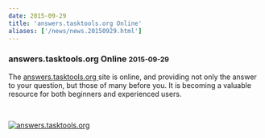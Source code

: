 ```yaml
---
date: 2015-09-29
title: 'answers.tasktools.org Online'
aliases: ['/news/news.20150929.html']
---
```

<div class="col-md-8 main">
 <div class="row">
  <h3>
   answers.tasktools.org Online
   <small>
    2015-09-29
   </small>
  </h3>
  <p>
   The
   <a href="https://answers.tasktools.org">
    answers.tasktools.org
   </a>
   site is online, and providing not only the answer to your question,
            but those of many before you. It is becoming a valuable resource
            for both beginners and experienced users.
  </p>
  <br/>
  <p>
   <a href="/news/images/answers.png">
    <img alt="answers.tasktools.org" class="img-thumbnail" src="/news/images/answers.png"/>
   </a>
  </p>
  <br/>
  <br/>
 </div>
</div>


